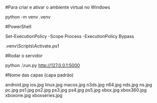 #Para criar e ativar o ambiente virtual no Windows

python -m venv .venv

#PowerShell

Set-ExecutionPolicy -Scope Process -ExecutionPolicy Bypass

.venv\Scripts\Activate.ps1

#Rodar o servidor

python .\run.py
http://127.0.0.1:5000

#Nome das capas (capa padrão)

android.jpg
ios.jpg
linux.jpg
macos.jpg
n3ds.jpg
n64.jpg
nds.jpg
ns.jpg
pc.jpg
ps1.jpg
ps2.jpg
ps3.jpg
ps4.jpg
ps5.jpg
xbox.jpg
xbox360.jpg
xboxone.jpg
xboxseries.jpg

